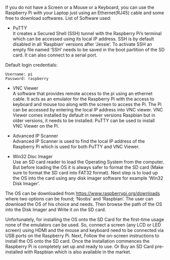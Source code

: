 If you do not have a Screen or a Mouse or a Keyboard, you can use the Raspberry Pi with your Laptop just using an Ethernet(RJ45) cable and some free to download softwares.
List of Software used:
- PuTTY  
It creates a Secured Shell (SSH) tunnel with the Raspberry Pi’s terminal which can be accessed using its local IP address. SSH is by default disabled in all ‘Raspbian’ versions after ‘Jessie’. To activate SSH an empty file named ‘SSH’ needs to be saved in the boot partition of the SD card. It can also connect to a serial port. 

Default login credentials:

	Username: pi
	Password: raspberry

- VNC Viewer  
A software that provides remote access to the pi using an ethernet cable. It acts as an emulator for the Raspberry Pi with the access to keyboard and mouse too along with the screen to access the Pi. The Pi can be accessed by entering the local IP address into VNC viewer. VNC Viewer comes installed by default in newer versions Raspbian but in older versions, it needs to be installed. PuTTY can be used to install VNC Viewer on the Pi. 

- Advanced IP Scanner  
Advanced IP Scanner is used to find the local IP address of the Raspberry Pi which is used for both PuTTY and VNC Viewer.

- Win32 Disc Imager  
Use an SD card reader to load the Operating System from the computer. But before loading the OS it is always safer to format the SD card (Make sure to format the SD card into FAT32 format). Next step is to load up the OS into the card using any disk imager software for example ‘Win32 Disk Imager’.
  
    
      
The OS can be downloaded from https://www.raspberrypi.org/downloads where two options can be found; ‘Noobs’ and ‘Raspbian’. The user can download the OS of his choice and needs. Then browse the path of the OS into the Disk Imager and Write it on the SD card.

Unfortunately, for installing the OS onto the SD Card for the first-time usage none of the emulators can be used. 
So, connect a screen (any LCD or LED screen) using HDMI and the mouse and keyboard need to be connected via USB ports on the Raspberry Pi. 
Next, Follow the on-screen instructions to install the OS onto the SD card. 
Once the installation commences the Raspberry Pi is completely set up and ready to use.
Or Buy an SD Card pre-installed with Raspbian which is also available in the market.
